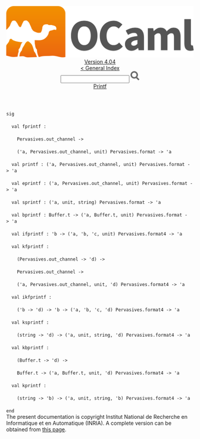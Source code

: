 <!-- ((! set title API !)) ((! set documentation !)) ((! set api !)) ((! set nobreadcrumb !)) -->
<div class="api"><header><nav class="toc brand"><a class="brand" href="https://ocaml.org/"><img src="colour-logo-gray.svg" class="svg" alt="OCaml"></a></nav><nav class="toc"><div class="toc_version"><a href="/docs" id="version-select">Version 4.04</a></div><a href="index.html">&lt; General Index</a><div class="api_search"><input type="text" name="apisearch" id="api_search" oninput="mySearch(false);" onkeypress="this.oninput();" onclick="this.oninput();" onpaste="this.oninput();">
<img src="search_icon.svg" alt="Search" class="svg" onclick="mySearch(false)"></div>
<div id="search_results"></div><div class="toc_title"><a href="Printf.html">Printf</a></div><ul></ul></nav></header>
<code class="code"><span class="keyword">sig</span><br>
&nbsp;&nbsp;<span class="keyword">val</span>&nbsp;fprintf&nbsp;:<br>
&nbsp;&nbsp;&nbsp;&nbsp;<span class="constructor">Pervasives</span>.out_channel&nbsp;<span class="keywordsign">-&gt;</span><br>
&nbsp;&nbsp;&nbsp;&nbsp;(<span class="keywordsign">'</span>a,&nbsp;<span class="constructor">Pervasives</span>.out_channel,&nbsp;unit)&nbsp;<span class="constructor">Pervasives</span>.format&nbsp;<span class="keywordsign">-&gt;</span>&nbsp;<span class="keywordsign">'</span>a<br>
&nbsp;&nbsp;<span class="keyword">val</span>&nbsp;printf&nbsp;:&nbsp;(<span class="keywordsign">'</span>a,&nbsp;<span class="constructor">Pervasives</span>.out_channel,&nbsp;unit)&nbsp;<span class="constructor">Pervasives</span>.format&nbsp;<span class="keywordsign">-&gt;</span>&nbsp;<span class="keywordsign">'</span>a<br>
&nbsp;&nbsp;<span class="keyword">val</span>&nbsp;eprintf&nbsp;:&nbsp;(<span class="keywordsign">'</span>a,&nbsp;<span class="constructor">Pervasives</span>.out_channel,&nbsp;unit)&nbsp;<span class="constructor">Pervasives</span>.format&nbsp;<span class="keywordsign">-&gt;</span>&nbsp;<span class="keywordsign">'</span>a<br>
&nbsp;&nbsp;<span class="keyword">val</span>&nbsp;sprintf&nbsp;:&nbsp;(<span class="keywordsign">'</span>a,&nbsp;unit,&nbsp;string)&nbsp;<span class="constructor">Pervasives</span>.format&nbsp;<span class="keywordsign">-&gt;</span>&nbsp;<span class="keywordsign">'</span>a<br>
&nbsp;&nbsp;<span class="keyword">val</span>&nbsp;bprintf&nbsp;:&nbsp;<span class="constructor">Buffer</span>.t&nbsp;<span class="keywordsign">-&gt;</span>&nbsp;(<span class="keywordsign">'</span>a,&nbsp;<span class="constructor">Buffer</span>.t,&nbsp;unit)&nbsp;<span class="constructor">Pervasives</span>.format&nbsp;<span class="keywordsign">-&gt;</span>&nbsp;<span class="keywordsign">'</span>a<br>
&nbsp;&nbsp;<span class="keyword">val</span>&nbsp;ifprintf&nbsp;:&nbsp;<span class="keywordsign">'</span>b&nbsp;<span class="keywordsign">-&gt;</span>&nbsp;(<span class="keywordsign">'</span>a,&nbsp;<span class="keywordsign">'</span>b,&nbsp;<span class="keywordsign">'</span>c,&nbsp;unit)&nbsp;<span class="constructor">Pervasives</span>.format4&nbsp;<span class="keywordsign">-&gt;</span>&nbsp;<span class="keywordsign">'</span>a<br>
&nbsp;&nbsp;<span class="keyword">val</span>&nbsp;kfprintf&nbsp;:<br>
&nbsp;&nbsp;&nbsp;&nbsp;(<span class="constructor">Pervasives</span>.out_channel&nbsp;<span class="keywordsign">-&gt;</span>&nbsp;<span class="keywordsign">'</span>d)&nbsp;<span class="keywordsign">-&gt;</span><br>
&nbsp;&nbsp;&nbsp;&nbsp;<span class="constructor">Pervasives</span>.out_channel&nbsp;<span class="keywordsign">-&gt;</span><br>
&nbsp;&nbsp;&nbsp;&nbsp;(<span class="keywordsign">'</span>a,&nbsp;<span class="constructor">Pervasives</span>.out_channel,&nbsp;unit,&nbsp;<span class="keywordsign">'</span>d)&nbsp;<span class="constructor">Pervasives</span>.format4&nbsp;<span class="keywordsign">-&gt;</span>&nbsp;<span class="keywordsign">'</span>a<br>
&nbsp;&nbsp;<span class="keyword">val</span>&nbsp;ikfprintf&nbsp;:<br>
&nbsp;&nbsp;&nbsp;&nbsp;(<span class="keywordsign">'</span>b&nbsp;<span class="keywordsign">-&gt;</span>&nbsp;<span class="keywordsign">'</span>d)&nbsp;<span class="keywordsign">-&gt;</span>&nbsp;<span class="keywordsign">'</span>b&nbsp;<span class="keywordsign">-&gt;</span>&nbsp;(<span class="keywordsign">'</span>a,&nbsp;<span class="keywordsign">'</span>b,&nbsp;<span class="keywordsign">'</span>c,&nbsp;<span class="keywordsign">'</span>d)&nbsp;<span class="constructor">Pervasives</span>.format4&nbsp;<span class="keywordsign">-&gt;</span>&nbsp;<span class="keywordsign">'</span>a<br>
&nbsp;&nbsp;<span class="keyword">val</span>&nbsp;ksprintf&nbsp;:<br>
&nbsp;&nbsp;&nbsp;&nbsp;(string&nbsp;<span class="keywordsign">-&gt;</span>&nbsp;<span class="keywordsign">'</span>d)&nbsp;<span class="keywordsign">-&gt;</span>&nbsp;(<span class="keywordsign">'</span>a,&nbsp;unit,&nbsp;string,&nbsp;<span class="keywordsign">'</span>d)&nbsp;<span class="constructor">Pervasives</span>.format4&nbsp;<span class="keywordsign">-&gt;</span>&nbsp;<span class="keywordsign">'</span>a<br>
&nbsp;&nbsp;<span class="keyword">val</span>&nbsp;kbprintf&nbsp;:<br>
&nbsp;&nbsp;&nbsp;&nbsp;(<span class="constructor">Buffer</span>.t&nbsp;<span class="keywordsign">-&gt;</span>&nbsp;<span class="keywordsign">'</span>d)&nbsp;<span class="keywordsign">-&gt;</span><br>
&nbsp;&nbsp;&nbsp;&nbsp;<span class="constructor">Buffer</span>.t&nbsp;<span class="keywordsign">-&gt;</span>&nbsp;(<span class="keywordsign">'</span>a,&nbsp;<span class="constructor">Buffer</span>.t,&nbsp;unit,&nbsp;<span class="keywordsign">'</span>d)&nbsp;<span class="constructor">Pervasives</span>.format4&nbsp;<span class="keywordsign">-&gt;</span>&nbsp;<span class="keywordsign">'</span>a<br>
&nbsp;&nbsp;<span class="keyword">val</span>&nbsp;kprintf&nbsp;:<br>
&nbsp;&nbsp;&nbsp;&nbsp;(string&nbsp;<span class="keywordsign">-&gt;</span>&nbsp;<span class="keywordsign">'</span>b)&nbsp;<span class="keywordsign">-&gt;</span>&nbsp;(<span class="keywordsign">'</span>a,&nbsp;unit,&nbsp;string,&nbsp;<span class="keywordsign">'</span>b)&nbsp;<span class="constructor">Pervasives</span>.format4&nbsp;<span class="keywordsign">-&gt;</span>&nbsp;<span class="keywordsign">'</span>a<br>
<span class="keyword">end</span></code><div class="copyright">The present documentation is copyright Institut National de Recherche en Informatique et en Automatique (INRIA). A complete version can be obtained from <a href="http://caml.inria.fr/pub/docs/manual-ocaml/">this page</a>.</div></div>
